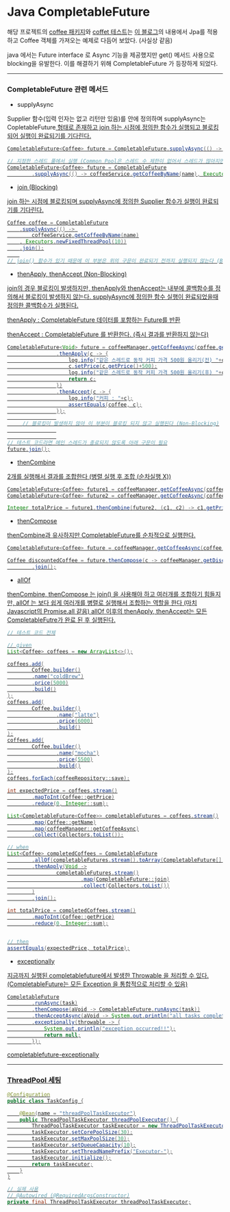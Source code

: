 # Java CompletableFuture

해당 프로젝트의 [coffee 패키지](https://github.com/iiaii/java-completablefuture/tree/master/src/main/java/me/iiaii/completablefuture/coffee)와 [coffet 테스트](https://github.com/iiaii/java-completablefuture/blob/master/src/test/java/me/iiaii/completablefuture/coffee/CoffeeManagerTest.java)는 [이 블로그](https://brunch.co.kr/@springboot/267#comment)의 내용에서 Jpa를 적용하고 Coffee 객체를 가져오는 예제로 다듬어 보았다. (사실상 같음)


java 에서는 Future interface 로 Async 기능을 제공했지만 get() 메서드 사용으로 blocking을 유발한다. 이를 해결하기 위해 CompletableFuture 가 등장하게 되었다.

---
### CompletableFuture 관련 메서드

- supplyAsync 

Supplier 함수(입력 인자는 없고 리턴만 있음)를 안에 정의하며 supplyAsync는 CopletableFuture<U> 형태로 존재하고 join 하는 시점에 정의한 함수가 실행되고 블로킹되어 실행이 완료되기를 기다린다.

```java
CompletableFuture<Coffee> future = CompletableFuture.supplyAsync(() -> coffeeService.getCoffeeByName(name));

// 지정한 스레드 풀에서 실행 (Common Pool은 스레드 수 제한이 없어서 스레드가 많아지면 성능이 크게 저하될수 있음)
CompletableFuture<Coffee> future = CompletableFuture
        .supplyAsync(() -> coffeeService.getCoffeeByName(name), Executors.newFixedThreadPool(10));
```

- join (Blocking)

join 하는 시점에 블로킹되며 supplyAsync에 정의한 Supplier 함수가 실행이 완료되기를 기다린다.

```java
Coffee coffee = CompletableFuture
    .supplyAsync(() -> 
        coffeeService.getCoffeeByName(name)
    , Executors.newFixedThreadPool(10))
    .join();
    
// join() 함수가 있기 때문에 이 부분은 위의 구문이 완료되기 전까지 실행되지 않는다 (Blocking)
```

- thenApply, thenAccept (Non-Blocking)

join의 경우 블로킹이 발생하지만, thenApply와 thenAccept는 내부에 콜백함수를 정의해서 블로킹이 발생하지 않는다. supplyAsync에 정의한 함수 실행이 완료되었을때 정의한 콜백함수가 실행된다.

thenApply : CompletableFuture<T> 데이터를 포함하는 Future를 반환
    
thenAccept : CompletableFuture<Void> 를 반환한다. (즉시 결과를 반환하지 않는다)
    

```java
CompletableFuture<Void> future = coffeeManager.getCoffeeAsync(coffee.getName())
                .thenApply(c -> {
                    log.info("같은 스레드로 동작 커피 가격 500원 올리기(전) "+c);
                    c.setPrice(c.getPrice()+500);
                    log.info("같은 스레드로 동작 커피 가격 500원 올리기(후) "+c);
                    return c;
                })
                .thenAccept(c -> {
                    log.info("커피 : "+c);
                    assertEquals(coffee, c);
                });
                
     // 블로킹이 발생하지 않아 이 부분이 블로킹 되지 않고 실행된다 (Non-Blocking)
                
                
// 테스트 코드라면 메인 스레드가 종료되지 않도록 아래 구문이 필요
future.join();
```

- thenCombine

2개를 실행해서 결과를 조합한다 (병렬 실행 후 조합 (순차실행 X))

```java
CompletableFuture<Coffee> future1 = coffeeManager.getCoffeeAsync(coffee1.getName());
CompletableFuture<Coffee> future2 = coffeeManager.getCoffeeAsync(coffee2.getName());

Integer totalPrice = future1.thenCombine(future2, (c1, c2) -> c1.getPrice() + c2.getPrice()).join();
```

- thenCompose

thenCombine과 유사하지만 CompletableFuture를 순차적으로 실행한다.

```java
CompletableFuture<Coffee> future = coffeeManager.getCoffeeAsync(coffee.getName());

Coffee discountedCoffee = future.thenCompose(c -> coffeeManager.getDiscountCoffeeAsync(c))
        .join();
```

- allOf

thenCombine, thenCompose 는 join() 을 사용해야 하고 여러개를 조합하기 힘들지만, allOf 는 보다 쉽게 여러개를 병렬로 실행해서 조합하는 역할을 한다 (마치 Javascript의 Promise.all 같음)
allOf 이후의 thenApply, thenAccept는 모든 CompletableFutre가 완료 된 후 실행된다.

```java
// 테스트 코드 전체

// given
List<Coffee> coffees = new ArrayList<>();

coffees.add(
        Coffee.builder()
        .name("coldBrew")
        .price(5000)
        .build()
);
coffees.add(
        Coffee.builder()
                .name("latte")
                .price(6000)
                .build()
);
coffees.add(
        Coffee.builder()
                .name("mocha")
                .price(5500)
                .build()
);
coffees.forEach(coffeeRepository::save);

int expectedPrice = coffees.stream()
        .mapToInt(Coffee::getPrice)
        .reduce(0, Integer::sum);

List<CompletableFuture<Coffee>> completableFutures = coffees.stream()
        .map(Coffee::getName)
        .map(coffeeManager::getCoffeeAsync)
        .collect(Collectors.toList());

// when
List<Coffee> completedCoffees = CompletableFuture
        .allOf(completableFutures.stream().toArray(CompletableFuture[]::new))
        .thenApply(Void ->
                completableFutures.stream()
                        .map(CompletableFuture::join)
                        .collect(Collectors.toList())
        )
        .join();

int totalPrice = completedCoffees.stream()
        .mapToInt(Coffee::getPrice)
        .reduce(0, Integer::sum);


// then
assertEquals(expectedPrice, totalPrice);
```

- exceptionally

지금까지 실행된 completablefuture에서 발생한 Throwable 을 처리할 수 있다. (CompletableFuture는 모든 Exception 을 통합적으로 처리할 수 있음)

```java
CompletableFuture
        .runAsync(task)
        .thenCompose(aVoid -> CompletableFuture.runAsync(task))
        .thenAcceptAsync(aVoid -> System.out.println("all tasks completed!!"))
        .exceptionally(throwable -> {
            System.out.println("exception occurred!!");
            return null;
        });
```
[completablefuture-exceptionally](https://www.hungrydiver.co.kr/bbs/detail/develop?id=2)

---
### ThreadPool 세팅

```java
@Configuration
public class TaskConfig {

    @Bean(name = "threadPoolTaskExecutor")
    public ThreadPoolTaskExecutor threadPoolExecutor() {
        ThreadPoolTaskExecutor taskExecutor = new ThreadPoolTaskExecutor();
        taskExecutor.setCorePoolSize(30);
        taskExecutor.setMaxPoolSize(30);
        taskExecutor.setQueueCapacity(10);
        taskExecutor.setThreadNamePrefix("Executor-");
        taskExecutor.initialize();
        return taskExecutor;
    }
}

// 실제 사용
// @Autowired (@RequiredArgsConstructor)
private final ThreadPoolTaskExecutor threadPoolTaskExecutor;

```


